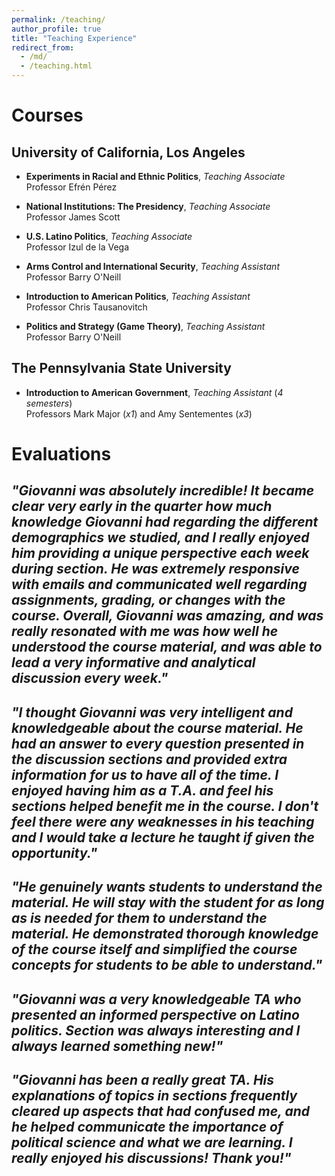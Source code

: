 ```yaml
---
permalink: /teaching/
author_profile: true
title: "Teaching Experience"
redirect_from: 
  - /md/
  - /teaching.html
---
```


# Courses
## University of California, Los Angeles
* **Experiments in Racial and Ethnic Politics**, *Teaching Associate*  
Professor Efrén Pérez

* **National Institutions: The Presidency**, *Teaching Associate*  
Professor James Scott

* **U.S. Latino Politics**, *Teaching Associate*  
Professor Izul de la Vega

* **Arms Control and International Security**, *Teaching Assistant*  
Professor Barry O'Neill

* **Introduction to American Politics**, *Teaching Assistant*  
Professor Chris Tausanovitch

* **Politics and Strategy (Game Theory)**, *Teaching Assistant*  
Professor Barry O'Neill

## The Pennsylvania State University
* **Introduction to American Government**, *Teaching Assistant* (*4 semesters*)  
Professors Mark Major (*x1*) and Amy Sentementes (*x3*)

# Evaluations

## *"Giovanni was absolutely incredible! It became clear very early in the quarter how much knowledge Giovanni had regarding the different demographics we studied, and I really enjoyed him providing a unique perspective each week during section. He was extremely responsive with emails and communicated well regarding assignments, grading, or changes with the course. Overall, Giovanni was amazing, and was really resonated with me was how well he understood the course material, and was able to lead a very informative and analytical discussion every week."*

## *"I thought Giovanni was very intelligent and knowledgeable about the course material. He had an answer to every question presented in the discussion sections and provided extra information for us to have all of the time. I enjoyed having him as a T.A. and feel his sections helped benefit me in the course. I don't feel there were any weaknesses in his teaching and I would take a lecture he taught if given the opportunity."*

## *"He genuinely wants students to understand the material. He will stay with the student for as long as is needed for them to understand the material. He demonstrated thorough knowledge of the course itself and simplified the course concepts for students to be able to understand."*

## *"Giovanni was a very knowledgeable TA who presented an informed perspective on Latino politics. Section was always interesting and I always learned something new!"*

## *"Giovanni has been a really great TA. His explanations of topics in sections frequently cleared up aspects that had confused me, and he helped communicate the importance of political science and what we are learning. I really enjoyed his discussions! Thank you!"*

